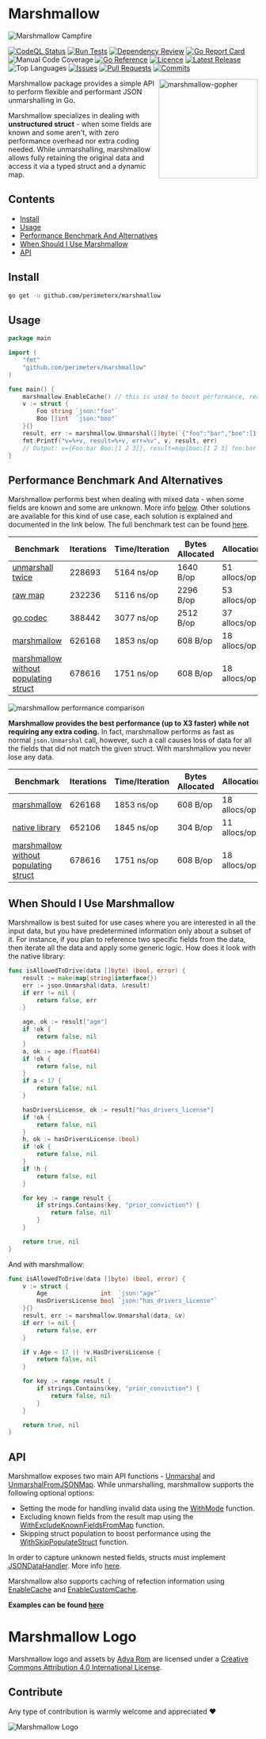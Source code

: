 # Marshmallow

![Marshmallow Campfire](https://raw.githubusercontent.com/PerimeterX/marshmallow/assets/campfire.png)

[![CodeQL Status](https://img.shields.io/github/workflow/status/perimeterx/marshmallow/CodeQL?label=CodeQL&logo=github)](https://github.com/PerimeterX/marshmallow/actions/workflows/codeql.yml?query=branch%3Amain++)
[![Run Tests](https://img.shields.io/github/workflow/status/perimeterx/marshmallow/Go?label=Run%20Tests&logo=github)](https://github.com/PerimeterX/marshmallow/actions/workflows/go.yml?query=branch%3Amain)
[![Dependency Review](https://img.shields.io/github/workflow/status/perimeterx/marshmallow/Dependency%20Review?label=Dependency%20Review&logo=github)](https://github.com/PerimeterX/marshmallow/actions/workflows/dependency-review.yml?query=branch%3Amain)
[![Go Report Card](https://goreportcard.com/badge/github.com/perimeterx/marshmallow)](https://goreportcard.com/report/github.com/perimeterx/marshmallow)
![Manual Code Coverage](https://img.shields.io/badge/coverage-91.9%25-green)
[![Go Reference](https://pkg.go.dev/badge/github.com/perimeterx/marshmallow.svg)](https://pkg.go.dev/github.com/perimeterx/marshmallow)
[![Licence](https://img.shields.io/github/license/perimeterx/marshmallow)](LICENSE)
[![Latest Release](https://img.shields.io/github/v/release/perimeterx/marshmallow)](https://github.com/PerimeterX/marshmallow/releases)
![Top Languages](https://img.shields.io/github/languages/top/perimeterx/marshmallow)
[![Issues](https://img.shields.io/github/issues-closed/perimeterx/marshmallow?color=%238250df&logo=github)](https://github.com/PerimeterX/marshmallow/issues)
[![Pull Requests](https://img.shields.io/github/issues-pr-closed-raw/perimeterx/marshmallow?color=%238250df&label=merged%20pull%20requests&logo=github)](https://github.com/PerimeterX/marshmallow/pulls)
[![Commits](https://img.shields.io/github/last-commit/perimeterx/marshmallow)](https://github.com/PerimeterX/marshmallow/commits/main)

<img align="right" width="200" alt="marshmallow-gopher" src="https://raw.githubusercontent.com/PerimeterX/marshmallow/assets/sticker7.png">

Marshmallow package provides a simple API to perform flexible and performant JSON unmarshalling in Go.

Marshmallow specializes in dealing with **unstructured struct** - when some fields are known and some aren't,
with zero performance overhead nor extra coding needed.
While unmarshalling, marshmallow allows fully retaining the original data and access
it via a typed struct and a dynamic map.

## Contents

- [Install](#install)
- [Usage](#usage)
- [Performance Benchmark And Alternatives](#performance-benchmark-and-alternatives)
- [When Should I Use Marshmallow](#when-should-i-use-marshmallow)
- [API](#api)

## Install

```sh
go get -u github.com/perimeterx/marshmallow
```

## Usage

```go
package main

import (
	"fmt"
	"github.com/perimeterx/marshmallow"
)

func main() {
	marshmallow.EnableCache() // this is used to boost performance, read more below
	v := struct {
		Foo string `json:"foo"`
		Boo []int  `json:"boo"`
	}{}
	result, err := marshmallow.Unmarshal([]byte(`{"foo":"bar","boo":[1,2,3],"goo":12.6}`), &v)
	fmt.Printf("v=%+v, result=%+v, err=%v", v, result, err)
	// Output: v={Foo:bar Boo:[1 2 3]}, result=map[boo:[1 2 3] foo:bar goo:12.6], err=<nil>
}
```

## Performance Benchmark And Alternatives

Marshmallow performs best when dealing with mixed data - when some fields are known and some are unknown.
More info [below](#when-should-i-use-marshmallow).
Other solutions are available for this kind of use case, each solution is explained and documented in the link below.
The full benchmark test can be found
[here](https://github.com/PerimeterX/marshmallow/blob/8c5bba9e6dc0033f4324eca554737089a99f6e5e/benchmark_test.go).

|Benchmark|Iterations|Time/Iteration|Bytes Allocated|Allocations|
|--|--|--|--|--|
|[unmarshall twice](https://github.com/PerimeterX/marshmallow/blob/8c5bba9e6dc0033f4324eca554737089a99f6e5e/benchmark_test.go#L40)|228693|5164 ns/op|1640 B/op|51 allocs/op|
|[raw map](https://github.com/PerimeterX/marshmallow/blob/8c5bba9e6dc0033f4324eca554737089a99f6e5e/benchmark_test.go#L66)|232236|5116 ns/op|2296 B/op|53 allocs/op|
|[go codec](https://github.com/PerimeterX/marshmallow/blob/8c5bba9e6dc0033f4324eca554737089a99f6e5e/benchmark_test.go#L121)|388442|3077 ns/op|2512 B/op|37 allocs/op|
|[marshmallow](https://github.com/PerimeterX/marshmallow/blob/8c5bba9e6dc0033f4324eca554737089a99f6e5e/benchmark_test.go#L16)|626168|1853 ns/op|608 B/op|18 allocs/op|
|[marshmallow without populating struct](https://github.com/PerimeterX/marshmallow/blob/8c5bba9e6dc0033f4324eca554737089a99f6e5e/benchmark_test.go#L162)|678616|1751 ns/op|608 B/op|18 allocs/op|

![marshmallow performance comparison](https://raw.githubusercontent.com/PerimeterX/marshmallow/e45088ca20d4ea5be4143d418d12da63a68d6dfd/performance-chart.svg)

**Marshmallow provides the best performance (up to X3 faster) while not requiring any extra coding.**
In fact, marshmallow performs as fast as normal `json.Unmarshal` call, however, such a call causes loss of data for all
the fields that did not match the given struct. With marshmallow you never lose any data.

|Benchmark|Iterations|Time/Iteration|Bytes Allocated|Allocations|
|--|--|--|--|--|
|[marshmallow](https://github.com/PerimeterX/marshmallow/blob/8c5bba9e6dc0033f4324eca554737089a99f6e5e/benchmark_test.go#L16)|626168|1853 ns/op|608 B/op|18 allocs/op|
|[native library](https://github.com/PerimeterX/marshmallow/blob/8c5bba9e6dc0033f4324eca554737089a99f6e5e/benchmark_test.go#L143)|652106|1845 ns/op|304 B/op|11 allocs/op|
|[marshmallow without populating struct](https://github.com/PerimeterX/marshmallow/blob/8c5bba9e6dc0033f4324eca554737089a99f6e5e/benchmark_test.go#L162)|678616|1751 ns/op|608 B/op|18 allocs/op|

## When Should I Use Marshmallow

Marshmallow is best suited for use cases where you are interested in all the input data, but you have predetermined
information only about a subset of it. For instance, if you plan to reference two specific fields from the data, then
iterate all the data and apply some generic logic. How does it look with the native library:

```go
func isAllowedToDrive(data []byte) (bool, error) {
	result := make(map[string]interface{})
	err := json.Unmarshal(data, &result)
	if err != nil {
		return false, err
	}

	age, ok := result["age"]
	if !ok {
		return false, nil
	}
	a, ok := age.(float64)
	if !ok {
		return false, nil
	}
	if a < 17 {
		return false, nil
	}

	hasDriversLicense, ok := result["has_drivers_license"]
	if !ok {
		return false, nil
	}
	h, ok := hasDriversLicense.(bool)
	if !ok {
		return false, nil
	}
	if !h {
		return false, nil
	}

	for key := range result {
		if strings.Contains(key, "prior_conviction") {
			return false, nil
		}
	}

	return true, nil
}
```

And with marshmallow:

```go
func isAllowedToDrive(data []byte) (bool, error) {
	v := struct {
		Age               int  `json:"age"`
		HasDriversLicense bool `json:"has_drivers_license"`
	}{}
	result, err := marshmallow.Unmarshal(data, &v)
	if err != nil {
		return false, err
	}

	if v.Age < 17 || !v.HasDriversLicense {
		return false, nil
	}

	for key := range result {
		if strings.Contains(key, "prior_conviction") {
			return false, nil
		}
	}

	return true, nil
}
```

## API

Marshmallow exposes two main API functions -
[Unmarshal](https://github.com/PerimeterX/marshmallow/blob/0e0218ab860be8a4b5f57f5ff239f281c250c5da/unmarshal.go#L27)
and
[UnmarshalFromJSONMap](https://github.com/PerimeterX/marshmallow/blob/0e0218ab860be8a4b5f57f5ff239f281c250c5da/unmarshal_from_json_map.go#L37).
While unmarshalling, marshmallow supports the following optional options:

* Setting the mode for handling invalid data using the [WithMode](https://github.com/PerimeterX/marshmallow/blob/0e0218ab860be8a4b5f57f5ff239f281c250c5da/options.go#L30) function.
* Excluding known fields from the result map using the [WithExcludeKnownFieldsFromMap](https://github.com/PerimeterX/marshmallow/blob/457669ae9973895584f2636eabfc104140d3b700/options.go#L50) function. 
* Skipping struct population to boost performance using the [WithSkipPopulateStruct](https://github.com/PerimeterX/marshmallow/blob/0e0218ab860be8a4b5f57f5ff239f281c250c5da/options.go#L41) function.

In order to capture unknown nested fields, structs must implement [JSONDataHandler](https://github.com/PerimeterX/marshmallow/blob/2d254bf2ed5f9b02cafb8ba6eaa726cba38bc92b/options.go#L65).
More info [here](https://github.com/PerimeterX/marshmallow/issues/15). 

Marshmallow also supports caching of refection information using 
[EnableCache](https://github.com/PerimeterX/marshmallow/blob/d3500aa5b0f330942b178b155da933c035dd3906/cache.go#L40)
and
[EnableCustomCache](https://github.com/PerimeterX/marshmallow/blob/d3500aa5b0f330942b178b155da933c035dd3906/cache.go#L35).

**Examples can be found [here](example_test.go)**

# Marshmallow Logo

Marshmallow logo and assets by [Adva Rom](https://www.linkedin.com/in/adva-rom-7a6738127/) are licensed under a <a rel="license" href="http://creativecommons.org/licenses/by/4.0/">Creative Commons Attribution 4.0 International License</a>.<br />

## Contribute

Any type of contribution is warmly welcome and appreciated ❤️

![Marshmallow Logo](https://raw.githubusercontent.com/PerimeterX/marshmallow/assets/marshmallow.png)
